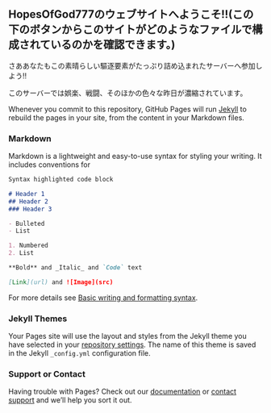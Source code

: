## HopesOfGod777のウェブサイトへようこそ!!(この下のボタンからこのサイトがどのようなファイルで構成されているのかを確認できます。)
さああなたもこの素晴らしい驅逐要素がたっぷり詰め込まれたサーバーへ参加しよう!!

このサーバーでは娯楽、戦闘、そのほかの色々な昨日が濃縮されています。

Whenever you commit to this repository, GitHub Pages will run [Jekyll](https://jekyllrb.com/) to rebuild the pages in your site, from the content in your Markdown files.

### Markdown

Markdown is a lightweight and easy-to-use syntax for styling your writing. It includes conventions for

```markdown
Syntax highlighted code block

# Header 1
## Header 2
### Header 3

- Bulleted
- List

1. Numbered
2. List

**Bold** and _Italic_ and `Code` text

[Link](url) and ![Image](src)
```

For more details see [Basic writing and formatting syntax](https://docs.github.com/en/github/writing-on-github/getting-started-with-writing-and-formatting-on-github/basic-writing-and-formatting-syntax).

### Jekyll Themes

Your Pages site will use the layout and styles from the Jekyll theme you have selected in your [repository settings](https://github.com/hopesofgod777/home/settings/pages). The name of this theme is saved in the Jekyll `_config.yml` configuration file.

### Support or Contact

Having trouble with Pages? Check out our [documentation](https://docs.github.com/categories/github-pages-basics/) or [contact support](https://support.github.com/contact) and we’ll help you sort it out.
